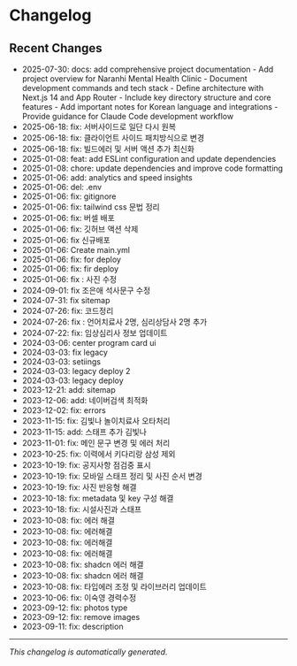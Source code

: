 # Changelog

## Recent Changes

- 2025-07-30: docs: add comprehensive project documentation - Add project overview for Naranhi Mental Health Clinic - Document development commands and tech stack - Define architecture with Next.js 14 and App Router - Include key directory structure and core features - Add important notes for Korean language and integrations - Provide guidance for Claude Code development workflow
- 2025-06-18: fix: 서버사이드로 일단 다시 원복
- 2025-06-18: fix: 클라이언트 사이드 패치방식으로 변경
- 2025-06-18: fix: 빌드에러 및 서버 액션 추가 최신화
- 2025-01-08: feat: add ESLint configuration and update dependencies
- 2025-01-08: chore: update dependencies and improve code formatting
- 2025-01-06: add: analytics and speed insights
- 2025-01-06: del: .env
- 2025-01-06: fix: gitignore
- 2025-01-06: fix: tailwind css 문법 정리
- 2025-01-06: fix: 버셀 배포
- 2025-01-06: fix: 깃허브 액션 삭제
- 2025-01-06: fix 신규배포
- 2025-01-06: Create main.yml
- 2025-01-06: fix: for deploy
- 2025-01-06: fix: fir deploy
- 2025-01-06: fix : 사진 수정
- 2024-09-01: fix 조은애 석사문구 수정
- 2024-07-31: fix sitemap
- 2024-07-26: fix: 코드정리
- 2024-07-26: fix : 언어치료사 2명, 심리상담사 2명 추가
- 2024-07-22: fix: 임상심리사 정보 업데이트
- 2024-03-06: center program card ui
- 2024-03-03: fix legacy
- 2024-03-03: setiings
- 2024-03-03: legacy deploy 2
- 2024-03-03: legacy deploy
- 2023-12-21: add: sitemap
- 2023-12-06: add: 네이버검색 최적화
- 2023-12-02: fix: errors
- 2023-11-15: fix: 김빛나 놀이치료사 오타처리
- 2023-11-15: add: 스태프 추가 김빛나
- 2023-11-01: fix: 메인 문구 변경 및 에러 처리
- 2023-10-25: fix: 이력에서 키다리랑 삼성 제외
- 2023-10-19: fix: 공지사항 점검중 표시
- 2023-10-19: fix: 모바일 스태프 정리 및 사진 순서 변경
- 2023-10-19: fix: 사진 반응형 해결
- 2023-10-18: fix: metadata 및 key 구성 해결
- 2023-10-18: fix: 시설사진과 스태프
- 2023-10-08: fix: 에러 해결
- 2023-10-08: fix: 에러해결
- 2023-10-08: fix: 에러해결
- 2023-10-08: fix: 에러해결
- 2023-10-08: fix: shadcn 에러 해결
- 2023-10-08: fix: shadcn 에러 해결
- 2023-10-08: fix:  타입에러 조정 및 라이브러리 업데이트
- 2023-10-06: fix: 이숙영 경력수정
- 2023-09-12: fix: photos type
- 2023-09-12: fix: remove images
- 2023-09-11: fix: description

---
*This changelog is automatically generated.*
